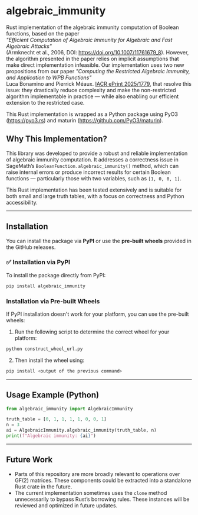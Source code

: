 # algebraic_immunity

Rust implementation of the algebraic immunity computation of Boolean functions, based on the paper  
*"Efficient Computation of Algebraic Immunity for Algebraic and Fast Algebraic Attacks"*  
(Armknecht et al., 2006, DOI: https://doi.org/10.1007/11761679_8). However, the algorithm presented in the paper relies on implicit assumptions that make direct implementation infeasible. Our implementation uses two new propositions from our paper *"Computing the Restricted Algebraic Immunity, and Application to WPB Functions"*  
Luca Bonamino and Pierrick Méaux. [IACR ePrint 2025/1779](https://eprint.iacr.org/2025/1779), that resolve this issue: they drastically reduce complexity and make the non-restricted algorithm implementable in practice — while also enabling our efficient extension to the restricted case.

This Rust implementation is wrapped as a Python package using PyO3 (https://pyo3.rs) and maturin (https://github.com/PyO3/maturin).

## Why This Implementation?

This library was developed to provide a robust and reliable implementation of algebraic immunity computation. It addresses a correctness issue in SageMath’s `BooleanFunction.algebraic_immunity()` method, which can raise internal errors or produce incorrect results for certain Boolean functions — particularly those with two variables, such as `[1, 0, 0, 1]`.

This Rust implementation has been tested extensively and is suitable for both small and large truth tables, with a focus on correctness and Python accessibility.

---

## Installation

You can install the package via **PyPI** or use the **pre-built wheels** provided in the GitHub releases.

### ✅ Installation via PyPI

To install the package directly from PyPI:

```bash
pip install algebraic_immunity
```

### Installation via Pre-built Wheels
If PyPI installation doesn't work for your platform, you can use the pre-built wheels:
1. Run the following script to determine the correct wheel for your platform:
```bash
python construct_wheel_url.py
```
2. Then install the wheel using:
```bash
pip install <output of the previous command>
```
---

## Usage Example (Python)
```python
from algebraic_immunity import AlgebraicImmunity

truth_table = [0, 1, 1, 1, 1, 0, 0, 1]
n = 3
ai = AlgebraicImmunity.algebraic_immunity(truth_table, n)
print(f"Algebraic immunity: {ai}")
```

---

## Future Work

- Parts of this repository are more broadly relevant to operations over GF(2) matrices. These components could be extracted into a standalone Rust crate in the future.
- The current implementation sometimes uses the `clone` method unnecessarily to bypass Rust’s borrowing rules. These instances will be reviewed and optimized in future updates.
 
